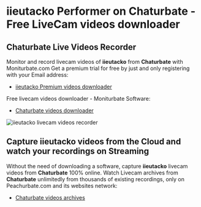 # iieutacko Performer on Chaturbate - Free LiveCam videos downloader

## Chaturbate Live Videos Recorder

Monitor and record livecam videos of **iieutacko** from **Chaturbate** with Moniturbate.com
Get a premium trial for free by just and only registering with your Email address:
* [iieutacko Premium videos downloader](https://moniturbate.com/request-demo-licence-key.html)

Free livecam videos downloader - Moniturbate Software:
* [Chaturbate videos downloader](https://moniturbate.com/moniturbate-download-software.html)

![iieutacko livecam videos recorder](https://peachurnet.com/templates/moniturbate-software.png)


## Capture iieutacko videos from the Cloud and watch your recordings on Streaming

Without the need of downloading a software, capture **iieutacko** livecam videos from **Chaturbate** 100% online.
Watch Livecam archives from **Chaturbate** unlimitedly from thousands of existing recordings, only on Peachurbate.com and its websites network:
* [Chaturbate videos archives](https://peachurnet.com/)